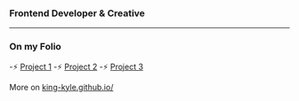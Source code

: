 ### Frontend Developer & Creative

---

### On my Folio

-⚡ [Project 1](https://www.example.com) 
-⚡ [Project 2](https://www.example.com)
-⚡ [Project 3](https://www.example.com)

More on [king-kyle.github.io/](https://www.example.com)





<!--
**King-Kyle/King-Kyle** is a ✨ _special_ ✨ repository because its `README.md` (this file) appears on your GitHub profile.

Here are some ideas to get you started:

- 🔭 I’m currently working on ...
- 🌱 I’m currently learning ...
- 👯 I’m looking to collaborate on ...
- 🤔 I’m looking for help with ...
- 💬 Ask me about ...
- 📫 How to reach me: ...
- 😄 Pronouns: ...
- ⚡ Fun fact: ...
-->
